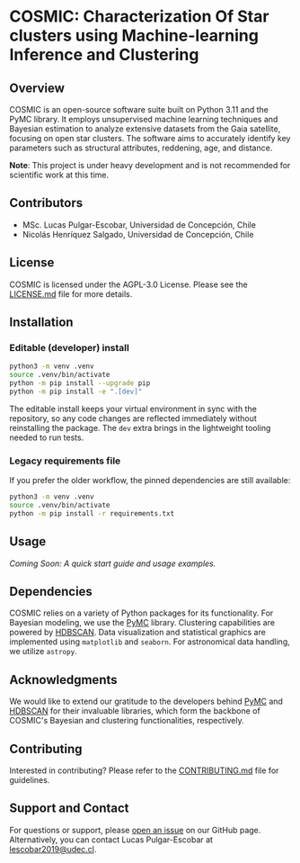 # COSMIC: Characterization Of Star clusters using Machine-learning Inference and Clustering

## Overview
COSMIC is an open-source software suite built on Python 3.11 and the PyMC library. It employs unsupervised machine learning techniques and Bayesian estimation to analyze extensive datasets from the Gaia satellite, focusing on open star clusters. The software aims to accurately identify key parameters such as structural attributes, reddening, age, and distance.

**Note**: This project is under heavy development and is not recommended for scientific work at this time.

## Contributors
- MSc. Lucas Pulgar-Escobar, Universidad de Concepción, Chile
- Nicolás Henríquez Salgado, Universidad de Concepción, Chile

## License
COSMIC is licensed under the AGPL-3.0 License. Please see the [LICENSE.md](LICENSE.md) file for more details.

## Installation

### Editable (developer) install

```bash
python3 -m venv .venv
source .venv/bin/activate
python -m pip install --upgrade pip
python -m pip install -e ".[dev]"
```

The editable install keeps your virtual environment in sync with the repository, so any code changes are reflected immediately without reinstalling the package. The `dev` extra brings in the lightweight tooling needed to run tests.

### Legacy requirements file

If you prefer the older workflow, the pinned dependencies are still available:

```bash
python3 -m venv .venv
source .venv/bin/activate
python -m pip install -r requirements.txt
```

## Usage
_Coming Soon: A quick start guide and usage examples._

## Dependencies
COSMIC relies on a variety of Python packages for its functionality. For Bayesian modeling, we use the [PyMC](https://github.com/pymc-devs/pymc) library. Clustering capabilities are powered by [HDBSCAN](https://github.com/scikit-learn-contrib/hdbscan). Data visualization and statistical graphics are implemented using `matplotlib` and `seaborn`. For astronomical data handling, we utilize `astropy`.

## Acknowledgments
We would like to extend our gratitude to the developers behind [PyMC](https://github.com/pymc-devs/pymc) and [HDBSCAN](https://github.com/scikit-learn-contrib/hdbscan) for their invaluable libraries, which form the backbone of COSMIC's Bayesian and clustering functionalities, respectively.

## Contributing
Interested in contributing? Please refer to the [CONTRIBUTING.md](CONTRIBUTING.md) file for guidelines.

## Support and Contact
For questions or support, please [open an issue](https://github.com/yourusername/COSMIC/issues) on our GitHub page. Alternatively, you can contact Lucas Pulgar-Escobar at lescobar2019@udec.cl.

